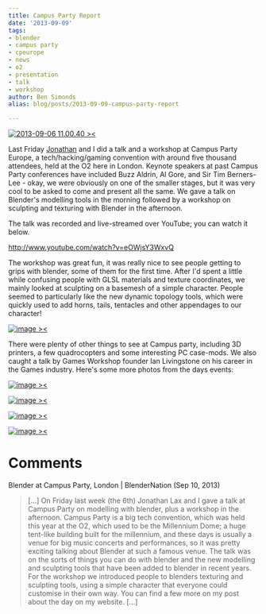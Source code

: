 ```yaml
---
title: Campus Party Report
date: '2013-09-09'
tags:
- blender
- campus party
- cpeurope
- news
- o2
- presentation
- talk
- workshop
author: Ben Simonds
alias: blog/posts/2013-09-09-campus-party-report

---
```


[![2013-09-06 11.00.40 ><](/images/old/2013-09-06-11-00-40.jpg?w=950)](/images/old/2013-09-06-11-00-40.jpg)

Last Friday [Jonathan](http://twitter.com/laxy) and I did a talk and a workshop at Campus Party Europe, a tech/hacking/gaming convention with around five thousand attendees, held at the O2 here in London. Keynote speakers at past Campus Party conferences have included Buzz Aldrin, Al Gore, and Sir Tim Berners-Lee - okay, we were obviously on one of the smaller stages, but it was very cool to be asked to come and present all the same. We gave a talk on Blender's modelling tools in the morning followed by a workshop on sculpting and texturing with Blender in the afternoon.

The talk was recorded and live-streamed over YouTube; you can watch it below.

http://www.youtube.com/watch?v=eOWjsY3WxvQ 

The workshop was great fun, it was really nice to see people getting to grips with blender, some of them for the first time. After I'd spent a little while confusing people with GLSL materials and texture coordinates, we mainly looked at sculpting on a basemesh of a simple character. People seemed to particularly like the new dynamic topology tools, which were quickly used to add horns, tails, tentacles and other appendages to our character!

[![image ><](/images/old/image.jpeg?w=950)](/images/old/image.jpeg)

There were plenty of other things to see at Campus party, including 3D printers, a few quadrocopters and some interesting PC case-mods. We also caught a talk by Games Workshop founder Ian Livingstone on his career in the Games industry. Here's some more photos from the days events:

[![image ><](/images/old/image4.jpeg?w=950)](/images/old/image4.jpeg)

[![image ><](/images/old/image2.jpeg)](/images/old/image2.jpeg)

[![image ><](/images/old/image3.jpeg?w=758)](/images/old/image3.jpeg)

[![image ><](/images/old/image1.jpeg?w=950)](/images/old/image1.jpeg)





# Comments


Blender at Campus Party, London | BlenderNation (Sep 10, 2013)
> [&#8230;] On Friday last week (the 6th) Jonathan Lax and I gave a talk at Campus Party on modelling with blender, plus a workshop in the afternoon. Campus Party is a big tech convention, which was held this year at the O2, which used to be the Millennium Dome; a huge tent-like building built for the millennium, and these days is usually a venue for big music concerts and performances, so it was pretty exciting talking about Blender at such a famous venue. The talk was on the sorts of things you can do with blender and the new modelling and sculpting tools that have been added to blender in recent years. For the workshop we introduced people to blenders texturing and sculpting tools, using a simple character that everyone could customise in their own way. You can find a few more on my post about the day on my website. [&#8230;]

